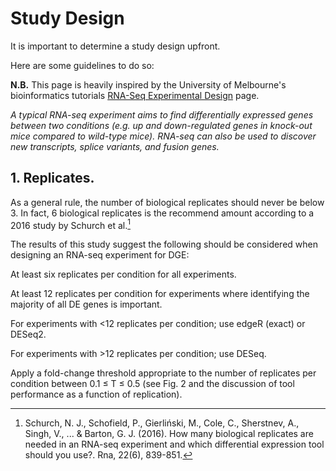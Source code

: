 # Study Design
It is important to determine a study design upfront.

Here are some guidelines to do so:

**N.B.** This page is heavily inspired by the University of Melbourne's bioinformatics tutorials [RNA-Seq Experimental Design](https://www.melbournebioinformatics.org.au/tutorials/tutorials/rna_seq_exp_design/rna_seq_experimental_design/) page. 

_A typical RNA-seq experiment aims to find differentially expressed genes between two conditions (e.g. up and down-regulated genes in knock-out mice compared to wild-type mice). RNA-seq can also be used to discover new transcripts, splice variants, and fusion genes._

## 1. Replicates.

As a general rule, the number of biological replicates should never be below 3. In fact, 6 biological replicates is the recommend amount according to a 2016 study by Schurch et al.[^1]

The results of this study suggest the following should be considered when designing an RNA-seq experiment for DGE:

At least six replicates per condition for all experiments.

At least 12 replicates per condition for experiments where identifying the majority of all DE genes is important.

For experiments with <12 replicates per condition; use edgeR (exact) or DESeq2.

For experiments with >12 replicates per condition; use DESeq.

Apply a fold-change threshold appropriate to the number of replicates per condition between 0.1 ≤ T ≤ 0.5 (see Fig. 2 and the discussion of tool performance as a function of replication).



[^1]: Schurch, N. J., Schofield, P., Gierliński, M., Cole, C., Sherstnev, A., Singh, V., ... & Barton, G. J. (2016). How many biological replicates are needed in an RNA-seq experiment and which differential expression tool should you use?. Rna, 22(6), 839-851.
